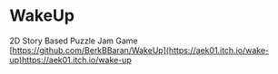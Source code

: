 # WakeUp
2D Story Based Puzzle Jam Game
[https://github.com/BerkBBaran/WakeUp](https://aek01.itch.io/wake-up)https://aek01.itch.io/wake-up
